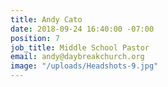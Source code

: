 ```yaml
---
title: Andy Cato
date: 2018-09-24 16:40:00 -07:00
position: 7
job_title: Middle School Pastor
email: andy@daybreakchurch.org
image: "/uploads/Headshots-9.jpg"
---
```


